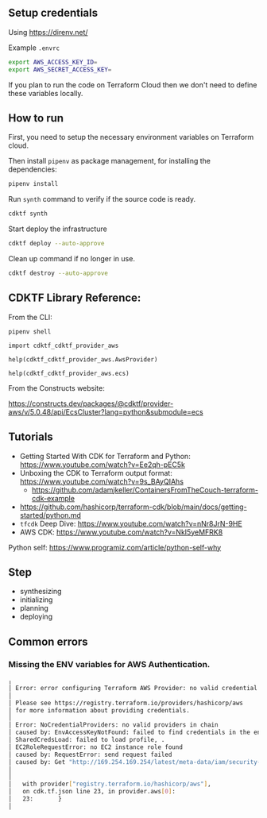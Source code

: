 ## Setup credentials

Using https://direnv.net/

Example `.envrc`

```bash
export AWS_ACCESS_KEY_ID=
export AWS_SECRET_ACCESS_KEY=
```

If you plan to run the code on Terraform Cloud then we don't need to define these variables locally.

## How to run

First, you need to setup the necessary environment variables on Terraform cloud.

Then install `pipenv` as package management, for installing the dependencies:

```sh
pipenv install
```

Run `synth` command to verify if the source code is ready.

```sh
cdktf synth
```

Start deploy the infrastructure

```sh
cdktf deploy --auto-approve
```

Clean up command if no longer in use.

```sh
cdktf destroy --auto-approve
```

## CDKTF Library Reference:

From the CLI:

```
pipenv shell

import cdktf_cdktf_provider_aws

help(cdktf_cdktf_provider_aws.AwsProvider)

help(cdktf_cdktf_provider_aws.ecs)
```

From the Constructs website:

https://constructs.dev/packages/@cdktf/provider-aws/v/5.0.48/api/EcsCluster?lang=python&submodule=ecs

## Tutorials

- Getting Started With CDK for Terraform and Python: https://www.youtube.com/watch?v=Ee2qh-pEC5k
- Unboxing the CDK to Terraform output format: https://www.youtube.com/watch?v=9s_BAyQIAhs
  - https://github.com/adamjkeller/ContainersFromTheCouch-terraform-cdk-example
- https://github.com/hashicorp/terraform-cdk/blob/main/docs/getting-started/python.md
- `tfcdk` Deep Dive: https://www.youtube.com/watch?v=nNr8JrN-9HE
- AWS CDK: https://www.youtube.com/watch?v=NkI5yeMFRK8

Python self: https://www.programiz.com/article/python-self-why

## Step

- synthesizing
- initializing
- planning
- deploying

## Common errors

### Missing the ENV variables for AWS Authentication.

```bash
╷
│ Error: error configuring Terraform AWS Provider: no valid credential sources for Terraform AWS Provider found.
│
│ Please see https://registry.terraform.io/providers/hashicorp/aws
│ for more information about providing credentials.
│
│ Error: NoCredentialProviders: no valid providers in chain
│ caused by: EnvAccessKeyNotFound: failed to find credentials in the environment.
│ SharedCredsLoad: failed to load profile, .
│ EC2RoleRequestError: no EC2 instance role found
│ caused by: RequestError: send request failed
│ caused by: Get "http://169.254.169.254/latest/meta-data/iam/security-credentials/": dial tcp 169.254.169.254:80: connect: no route to host
│
│
│   with provider["registry.terraform.io/hashicorp/aws"],
│   on cdk.tf.json line 23, in provider.aws[0]:
│   23:       }
│
```
